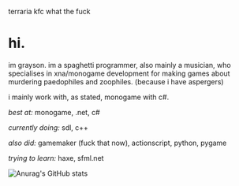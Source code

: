 terraria kfc what the fuck

# hi.
im grayson. im a spaghetti programmer, also mainly a musician, who specialises in xna/monogame development for making games about murdering paedophiles and zoophiles. 
(because i have aspergers)

i mainly work with, as stated, monogame with c#.

*best at:* monogame, .net, c#

*currently doing:* sdl, c++

*also did:* gamemaker (fuck that now), actionscript, python, pygame

*trying to learn:* haxe, sfml.net

![Anurag's GitHub stats](https://github-readme-stats.vercel.app/api?username=GraysonMakesGames&show_icons=true&theme=prussian)
